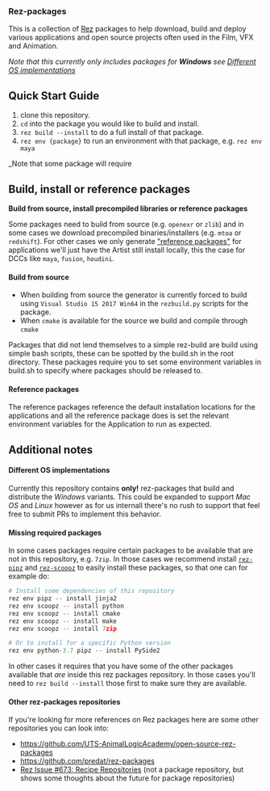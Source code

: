 ### Rez-packages

This is a collection of [Rez](http://nerdvegas.github.io/rez/) packages to help download, build and deploy various applications and open source projects often used in the Film, VFX and Animation.

_Note that this currently only includes packages for **Windows** see [Different OS implementations](#different-os-implementations)_


## Quick Start Guide

1. clone this repository.
2. `cd` into the package you would like to build and install.
3. `rez build --install` to do a full install of that package.
4. `rez env {package}` to run an environment with that package, e.g. `rez env maya`

_Note that some package will require 

## Build, install or reference packages

**Build from source, install precompiled libraries or reference packages**

Some packages need to build from source (e.g. `openexr` or `zlib`) and in some cases we download precompiled binaries/installers (e.g. `mtoa` or `redshift`). 
For other cases we only generate ["reference packages"](https://github.com/mottosso/rez-for-projects#q-why-reference-packages) for applications we'll just have the Artist still install locally, this the case for DCCs like `maya`, `fusion`, `houdini`.

#### Build from source

- When building from source the generator is currently forced to build using `Visual Studio 15 2017 Win64` in the `rezbuild.py` scripts for the package.
- When `cmake` is available for the source we build and compile through `cmake`

Packages that did not lend themselves to a simple rez-build are build using simple bash scripts, these can be spotted by the build.sh in the root directory.  These packages require you to set some environment variables in build.sh to specify where packages should be released to.  

#### Reference packages

The reference packages reference the default installation locations for the applications and all the reference package does is set the relevant environment variables for the Application to run as expected.


## Additional notes

#### Different OS implementations

Currently this repository contains **only!** rez-packages that build and distribute the *Windows* variants. This could be expanded to support *Mac OS* and *Linux* however as for us internall there's no rush to support that feel free to submit PRs to implement this behavior.

#### Missing required packages

In some cases packages require certain packages to be available that are not in this repository, e.g. `7zip`. 
In those cases we recommend install [`rez-pipz`](https://github.com/mottosso/rez-pipz) and [`rez-scoopz`](https://github.com/mottosso/rez-scoopz) to easily install these packages, so that one can for example do:

```python
# Install some dependencies of this repository
rez env pipz -- install jinja2
rez env scoopz -- install python
rez env scoopz -- install cmake
rez env scoopz -- install make
rez env scoopz -- install 7zip

# Or to install for a specific Python version
rez env python-3.7 pipz -- install PySide2
```

In other cases it requires that you have some of the other packages available that *are* inside this rez packages repository. In those cases you'll need to `rez build --install` those first to make sure they are available.

#### Other rez-packages repositories

If you're looking for more references on Rez packages here are some other repositories you can look into:

- https://github.com/UTS-AnimalLogicAcademy/open-source-rez-packages
- https://github.com/predat/rez-packages
- [Rez Issue #673: Recipe Repositories](https://github.com/nerdvegas/rez/issues/673) (not a package repository, but shows some thoughts about the future for package repositories)
